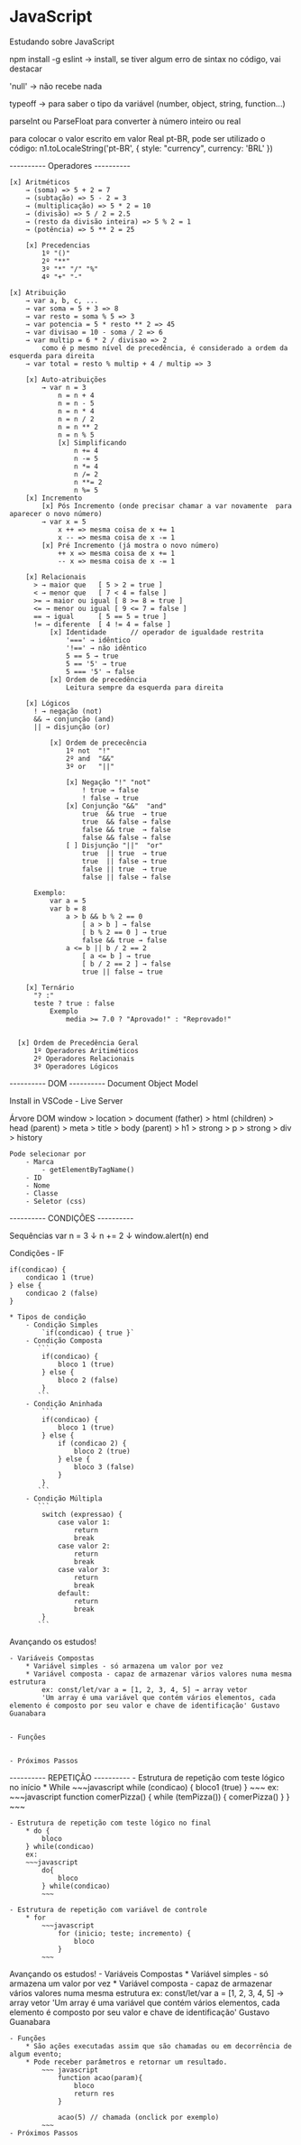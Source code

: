 # JavaScript
 Estudando sobre JavaScript

npm install -g eslint -> install, se tiver algum erro de sintax no código, vai destacar

'null' → não recebe nada

typeoff → para saber o tipo da variável (number, object, string, function...)

parseInt ou ParseFloat para converter à número inteiro ou real

para colocar o valor escrito em valor Real pt-BR, pode ser utilizado o código:
    n1.toLocaleString('pt-BR', { style: "currency", currency: 'BRL' })

---------- Operadores ----------


    [x] Aritméticos
        → (soma) => 5 + 2 = 7 
        → (subtação) => 5 - 2 = 3 
        → (multiplicação) => 5 * 2 = 10 
        → (divisão) => 5 / 2 = 2.5 
        → (resto da divisão inteira) => 5 % 2 = 1 
        → (potência) => 5 ** 2 = 25

        [x] Precedencias
            1º "()"
            2º "**"
            3º "*" "/" "%"
            4º "+" "-"
        
    [x] Atribuição
        → var a, b, c, ...
        → var soma = 5 + 3 => 8
        → var resto = soma % 5 => 3
        → var potencia = 5 * resto ** 2 => 45
        → var divisao = 10 - soma / 2 => 6
        → var multip = 6 * 2 / divisao => 2
            como é p mesmo nível de precedência, é considerado a ordem da esquerda para direita
        → var total = resto % multip + 4 / multip => 3

        [x] Auto-atribuições
            → var n = 3
                n = n + 4
                n = n - 5
                n = n * 4
                n = n / 2
                n = n ** 2
                n = n % 5
                [x] Simplificando
                    n += 4
                    n -= 5
                    n *= 4
                    n /= 2
                    n **= 2
                    n %= 5
        [x] Incremento
            [x] Pós Incremento (onde precisar chamar a var novamente  para aparecer o novo número)
            → var x = 5
                x ++ => mesma coisa de x += 1
                x -- => mesma coisa de x -= 1
            [x] Pré Incremento (já mostra o novo número)
                ++ x => mesma coisa de x += 1
                -- x => mesma coisa de x -= 1

        [x] Relacionais
          > → maior que   [ 5 > 2 = true ]
          < → menor que   [ 7 < 4 = false ]
          >= → maior ou igual [ 8 >= 8 = true ]
          <= → menor ou igual [ 9 <= 7 = false ]
          == → igual      [ 5 == 5 = true ]
          != → diferente  [ 4 != 4 = false ]
              [x] Identidade      // operador de igualdade restrita
                  '===' → idêntico
                  '!==' → não idêntico
                  5 == 5 → true
                  5 == '5' → true
                  5 === '5' → false
              [x] Ordem de precedência
                  Leitura sempre da esquerda para direita

        [x] Lógicos
          ! → negação (not)
          && → conjunção (and)
          || → disjunção (or)

              [x] Ordem de prececência
                  1º not  "!"
                  2º and  "&&"
                  3º or   "||"

                  [x] Negação "!" "not"
                      ! true → false
                      ! false → true
                  [x] Conjunção "&&"  "and"
                      true  && true  → true
                      true  && false → false
                      false && true  → false
                      false && false → false
                  [ ] Disjunção "||"  "or"
                      true  || true  → true
                      true  || false → true
                      false || true  → true
                      false || false → false

          Exemplo:
              var a = 5
              var b = 8
                  a > b && b % 2 == 0
                      [ a > b ] → false
                      [ b % 2 == 0 ] → true
                      false && true → false
                  a <= b || b / 2 == 2
                      [ a <= b ] → true
                      [ b / 2 == 2 ] → false
                      true || false → true

        [x] Ternário
          "? :"
          teste ? true : false
              Exemplo
                  media >= 7.0 ? "Aprovado!" : "Reprovado!"


      [x] Ordem de Precedência Geral
          1º Operadores Aritiméticos
          2º Operadores Relacionais
          3º Operadores Lógicos
---------- DOM ----------
  Document Object Model

Install in VSCode
    - Live Server

Árvore DOM
    window
        > location
        > document (father)
            > html (children)
                > head (parent)
                    > meta
                    > title
                > body (parent)
                    > h1
                        > strong
                    > p
                        > strong
                    > div
        > history

    Pode selecionar por
        - Marca
            - getElementByTagName()
        - ID
        - Nome
        - Classe
        - Seletor (css)

---------- CONDIÇÕES ----------

Sequências
    var n = 3 ↓
    n += 2 ↓
    window.alert(n) end

Condições - IF

```
if(condicao) {
    condicao 1 (true)
} else {
    condicao 2 (false)
}
```
 
    * Tipos de condição
        - Condição Simples
            `if(condicao) { true }`
        - Condição Composta
           ```
            if(condicao) {
                bloco 1 (true)
            } else {
                bloco 2 (false)
            }
           ```
        - Condição Aninhada
            ```
            if(condicao) {
                bloco 1 (true)
            } else {
                if (condicao 2) {
                    bloco 2 (true)
                } else {
                    bloco 3 (false)
                }
            }
           ```
        - Condição Múltipla
           ```
            switch (expressao) {
                case valor 1:
                    return
                    break
                case valor 2:
                    return
                    break
                case valor 3:
                    return
                    break
                default:
                    return
                    break
            }
           ```
Avançando os estudos!

    - Variáveis Compostas
        * Variável simples - só armazena um valor por vez
        * Variável composta - capaz de armazenar vários valores numa mesma estrutura
            ex: const/let/var a = [1, 2, 3, 4, 5] → array vetor
            'Um array é uma variável que contém vários elementos, cada elemento é composto por seu valor e chave de identificação' Gustavo Guanabara
        

    - Funções


    - Próximos Passos

---------- REPETIÇÃO ----------
    - Estrutura de repetição com teste lógico no início
        * While
            ~~~javascript
                while (condicao) {
                    bloco1 (true)
                }
            ~~~
            ex:
            ~~~javascript
            function comerPizza() {
                while (temPizza()) {
                    comerPizza()
                }
            }
            ~~~

    - Estrutura de repetição com teste lógico no final
        * do {
            bloco
        } while(condicao)
        ex:
        ~~~javascript
            do{
                bloco
            } while(condicao)
            ~~~

    - Estrutura de repetição com variável de controle
        * for
            ~~~javascript
                for (inicio; teste; incremento) {
                    bloco
                }
            ~~~

Avançando os estudos!
    - Variáveis Compostas
        * Variável simples - só armazena um valor por vez
        * Variável composta - capaz de armazenar vários valores numa mesma estrutura
            ex: const/let/var a = [1, 2, 3, 4, 5] → array vetor
            'Um array é uma variável que contém vários elementos, cada elemento é composto por seu valor e chave de identificação' Gustavo Guanabara
        
    - Funções
        * São ações executadas assim que são chamadas ou em decorrência de algum evento;
        * Pode receber parâmetros e retornar um resultado.
            ~~~ javascript
                function acao(param){
                    bloco
                    return res
                }

                acao(5) // chamada (onclick por exemplo)
            ~~~
    - Próximos Passos